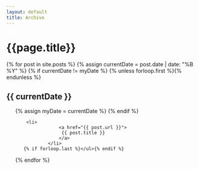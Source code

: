 ```yaml
---
layout: default
title: Archive
---
```

# {{page.title}}

<section>
	
   {% for post in site.posts %}
       {% assign currentDate = post.date | date: "%B %Y" %}
       {% if currentDate != myDate %}
           {% unless forloop.first %}</ul>{% endunless %}
           <h1>
					 {{ currentDate }}
					 </h1>
           <ul>
           {% assign myDate = currentDate %}
       {% endif %}
			 
       	<li>
			 		<a href="{{ post.url }}">
					 {{ post.title }}
					</a>
				</li>
       {% if forloop.last %}</ul>{% endif %}
   {% endfor %}

</section>
